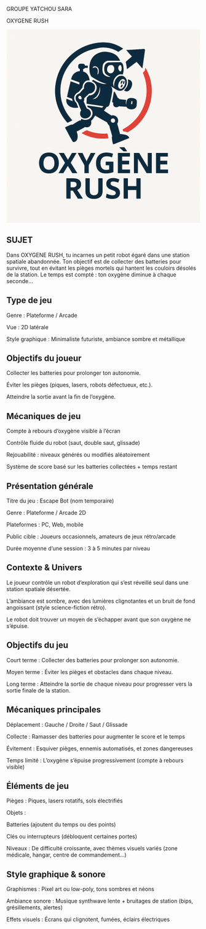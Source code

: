 GROUPE    YATCHOU SARA 

OXYGENE RUSH

![Logo du projet](2.identité/logo.png)




## SUJET 
Dans OXYGENE RUSH, tu incarnes un petit robot égaré dans une station spatiale abandonnée. Ton objectif est de collecter des batteries pour survivre, tout en évitant les pièges mortels qui hantent les couloirs désolés de la station. Le temps est compté : ton oxygène diminue à chaque seconde…


## Type de jeu

Genre : Plateforme / Arcade

Vue : 2D latérale

Style graphique : Minimaliste futuriste, ambiance sombre et métallique

## Objectifs du joueur

Collecter les batteries pour prolonger ton autonomie.

Éviter les pièges (piques, lasers, robots défectueux, etc.).

Atteindre la sortie avant la fin de l’oxygène.

## Mécaniques de jeu

Compte à rebours d’oxygène visible à l’écran

Contrôle fluide du robot (saut, double saut, glissade)

Rejouabilité : niveaux générés ou modifiés aléatoirement

Système de score basé sur les batteries collectées + temps restant



## Présentation générale
Titre du jeu : Escape Bot (nom temporaire)

Genre : Plateforme / Arcade 2D

Plateformes : PC, Web, mobile

Public cible : Joueurs occasionnels, amateurs de jeux rétro/arcade

Durée moyenne d’une session : 3 à 5 minutes par niveau

## Contexte & Univers
Le joueur contrôle un robot d’exploration qui s’est réveillé seul dans une station spatiale désertée.

L’ambiance est sombre, avec des lumières clignotantes et un bruit de fond angoissant (style science-fiction rétro).

Le robot doit trouver un moyen de s’échapper avant que son oxygène ne s’épuise.

## Objectifs du jeu
Court terme : Collecter des batteries pour prolonger son autonomie.

Moyen terme : Éviter les pièges et obstacles dans chaque niveau.

Long terme : Atteindre la sortie de chaque niveau pour progresser vers la sortie finale de la station.

## Mécaniques principales
Déplacement : Gauche / Droite / Saut / Glissade

Collecte : Ramasser des batteries pour augmenter le score et le temps

Évitement : Esquiver pièges, ennemis automatisés, et zones dangereuses

Temps limité : L’oxygène s’épuise progressivement (compte à rebours visible)

## Éléments de jeu
Pièges : Piques, lasers rotatifs, sols électrifiés

Objets :

Batteries (ajoutent du temps ou des points)

Clés ou interrupteurs (débloquent certaines portes)

Niveaux : De difficulté croissante, avec thèmes visuels variés (zone médicale, hangar, centre de commandement…)

##  Style graphique & sonore
Graphismes : Pixel art ou low-poly, tons sombres et néons

Ambiance sonore : Musique synthwave lente + bruitages de station (bips, grésillements, alertes)

Effets visuels : Écrans qui clignotent, fumées, éclairs électriques